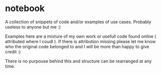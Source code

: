 # notebook
A collection of snippets of code and/or examples of use cases. Probably useless to anyone but me :) 

Examples here are a mixture of my own work or usefull code found online ( attributed where I coudl ). If there is attribution missing please let me know who the original code belonged to and I will be more than happy to give credit :) 

There is no purpouse behind this and structure can be rearranged at any time. 
